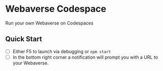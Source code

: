 # Webaverse Codespace
Run your own Webaverse on Codespaces

## Quick Start

 - [ ] Either F5 to launch via debugging or `npm start`
 - [ ] In the bottom right corner a notification will prompt you with a URL to your Webaverse.
